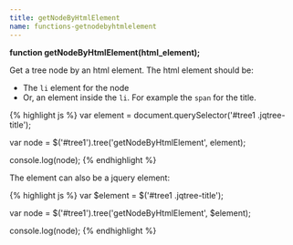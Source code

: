 ```yaml
---
title: getNodeByHtmlElement
name: functions-getnodebyhtmlelement
---
```


**function getNodeByHtmlElement(html_element);**

Get a tree node by an html element. The html element should be:

* The `li` element for the node
* Or, an element inside the `li`. For example the `span` for the title.

{% highlight js %}
var element = document.querySelector('#tree1 .jqtree-title');

var node = $('#tree1').tree('getNodeByHtmlElement', element);

console.log(node);
{% endhighlight %}

The element can also be a jquery element:

{% highlight js %}
var $element = $('#tree1 .jqtree-title');

var node = $('#tree1').tree('getNodeByHtmlElement', $element);

console.log(node);
{% endhighlight %}
